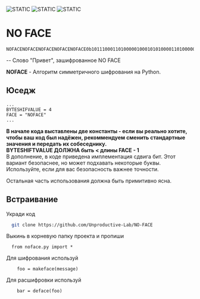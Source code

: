 
![STATIC](https://img.shields.io/badge/No_Face-No_Face-gre
) ![STATIC](https://img.shields.io/badge/No_Face-No_Face-blue
) ![STATIC](https://img.shields.io/badge/No_Face-No_Face-black
)



# NO FACE
```
NOFACENOFACENOFACENOFACENOFACE0b101110001101000001000101010000110100000101000110010011110100111010000000110100010100010101000011010000010100011001001111010011101011111111010000010001010100001101000001010001100100111101001110001000010100010101000011010000010100011001001111010011101000001011010001010001010100001101000001010001100100111101001110101101011101000001000101010000110100000101000110010011110100111010110010110
```
-- Слово "Привет", зашифрованное NO FACE

**NOFACE** - Алгоритм симметричного шифрования на Python.
## Юседж

```
...
BYTESHIFVALUE = 4
FACE = "NOFACE"
...

```
**В начале кода выставлены две константы - если вы реально хотите, чтобы ваш код был надёжен, рекоммендуем сменить стандартные значения и передать их собеседнику.** <br>
**BYTESHIFTVALUE ДОЛЖНА быть < длины FACE - 1**
<br>
В дополнение, в коде приведена имплементация сдвига бит. Этот вариант безопаснее, но может подхавать некоторые буквы. Используйте, если для вас безопасность важнее точности.

Остальная часть использования должна быть примитивно ясна.


## Встраивание

Укради код

```bash
  git clone https://github.com/Unproductive-Lab/NO-FACE
```

Выкинь в корневую папку проекта и пропиши

```
  from noface.py import *
```

Для шифрования используй

```
    foo = makeface(message)
```

Для расшифровки используй

```
    bar = deface(foo)
```

